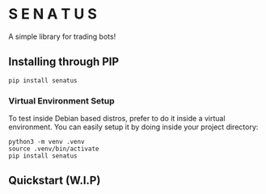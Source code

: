 # S E N A T U S
A simple library for trading bots!

## Installing through PIP

```
pip install senatus
```

### Virtual Environment Setup
To test inside Debian based distros, prefer to do it inside a virtual environment. You can easily setup it by doing inside your project directory:
```
python3 -m venv .venv
source .venv/bin/activate
pip install senatus
```

## Quickstart (W.I.P)
